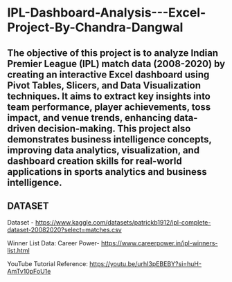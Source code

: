 # IPL-Dashboard-Analysis---Excel-Project-By-Chandra-Dangwal
## The objective of this project is to analyze Indian Premier League (IPL) match data (2008-2020) by creating an interactive Excel dashboard using Pivot Tables, Slicers, and Data Visualization techniques. It aims to extract key insights into team performance, player achievements, toss impact, and venue trends, enhancing data-driven decision-making. This project also demonstrates business intelligence concepts, improving data analytics, visualization, and dashboard creation skills for real-world applications in sports analytics and business intelligence. 

## DATASET
Dataset - https://www.kaggle.com/datasets/patrickb1912/ipl-complete-dataset-20082020?select=matches.csv 

Winner List Data: Career Power-  https://www.careerpower.in/ipl-winners-list.html

YouTube Tutorial Reference: https://youtu.be/urhI3pEBEBY?si=huH-AmTv10pFoU1e



